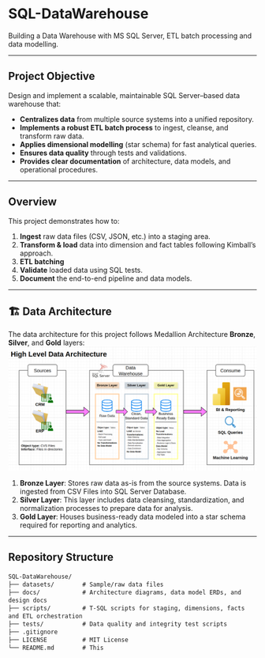 # SQL-DataWarehouse

Building a Data Warehouse with MS SQL Server, ETL batch processing and data modelling.

---

## Project Objective

Design and implement a scalable, maintainable SQL Server–based data warehouse that:

- **Centralizes data** from multiple source systems into a unified repository.
- **Implements a robust ETL batch process** to ingest, cleanse, and transform raw data.
- **Applies dimensional modelling** (star schema) for fast analytical queries.
- **Ensures data quality** through tests and validations.
- **Provides clear documentation** of architecture, data models, and operational procedures.

---

## Overview

This project demonstrates how to:

1. **Ingest** raw data files (CSV, JSON, etc.) into a staging area.
2. **Transform & load** data into dimension and fact tables following Kimball’s approach.
3. **ETL batching**
4. **Validate** loaded data using SQL tests.
5. **Document** the end-to-end pipeline and data models.

---

## 🏗️ Data Architecture

The data architecture for this project follows Medallion Architecture **Bronze**, **Silver**, and **Gold** layers:
![Data Architecture](docs/drawings/high_level_architecture_dw.png)

1. **Bronze Layer**: Stores raw data as-is from the source systems. Data is ingested from CSV Files into SQL Server Database.
2. **Silver Layer**: This layer includes data cleansing, standardization, and normalization processes to prepare data for analysis.
3. **Gold Layer**: Houses business-ready data modeled into a star schema required for reporting and analytics.

---

## Repository Structure

```text
SQL-DataWarehouse/
├── datasets/        # Sample/raw data files 
├── docs/            # Architecture diagrams, data model ERDs, and design docs
├── scripts/         # T-SQL scripts for staging, dimensions, facts and ETL orchestration
├── tests/           # Data quality and integrity test scripts
├── .gitignore
├── LICENSE          # MIT License
└── README.md        # This
